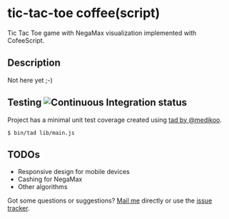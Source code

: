 tic-tac-toe coffee(script)
==========================

Tic Tac Toe game with NegaMax visualization implemented with CofeeScript.

Description
-----------
Not here yet ;-)


Testing ![Continuous Integration status](https://secure.travis-ci.org/bernii/tic-tac-toe-coffee.png)
-------

Project has a minimal unit test coverage created using [tad by @medikoo](https://github.com/medikoo/tad).

    $ bin/tad lib/main.js


TODOs
-----
 * Responsive design for mobile devices
 * Cashing for NegaMax
 * Other algorithms

Got some questions or suggestions? [Mail me](mailto:bkobos+tictac@extensa.pl) directly or use the [issue tracker](http://github.com/bernii/tic-tac-toe-coffee/issues).